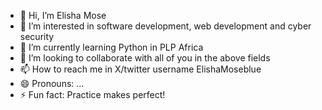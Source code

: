 - 👋 Hi, I’m Elisha Mose
- 👀 I’m interested in software development, web development and cyber security
- 🌱 I’m currently learning Python in PLP Africa
- 💞️ I’m looking to collaborate with all of you in the above fields
- 📫 How to reach me in X/twitter username ElishaMoseblue
- 😄 Pronouns: ...
- ⚡ Fun fact: Practice makes perfect!

<!---
chelmose/chelmose is a ✨ special ✨ repository because its `README.md` (this file) appears on your GitHub profile.
You can click the Preview link to take a look at your changes.
--->

